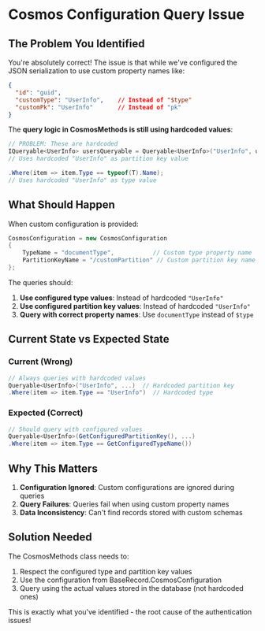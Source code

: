 # Cosmos Configuration Query Issue

## The Problem You Identified

You're absolutely correct! The issue is that while we've configured the JSON serialization to use custom property names like:

```json
{
  "id": "guid",
  "customType": "UserInfo",    // Instead of "$type"
  "customPk": "UserInfo"       // Instead of "pk"
}
```

The **query logic in CosmosMethods is still using hardcoded values**:

```csharp
// PROBLEM: These are hardcoded
IQueryable<UserInfo> usersQueryable = Queryable<UserInfo>("UserInfo", user => ...);
// Uses hardcoded "UserInfo" as partition key value

.Where(item => item.Type == typeof(T).Name);
// Uses hardcoded "UserInfo" as type value
```

## What Should Happen

When custom configuration is provided:

```csharp
CosmosConfiguration = new CosmosConfiguration
{
    TypeName = "documentType",           // Custom type property name
    PartitionKeyName = "/customPartition" // Custom partition key name
};
```

The queries should:

1. **Use configured type values**: Instead of hardcoded `"UserInfo"`
2. **Use configured partition key values**: Instead of hardcoded `"UserInfo"`
3. **Query with correct property names**: Use `documentType` instead of `$type`

## Current State vs Expected State

### Current (Wrong)
```csharp
// Always queries with hardcoded values
Queryable<UserInfo>("UserInfo", ...)  // Hardcoded partition key
.Where(item => item.Type == "UserInfo")  // Hardcoded type
```

### Expected (Correct)
```csharp
// Should query with configured values
Queryable<UserInfo>(GetConfiguredPartitionKey(), ...)
.Where(item => item.Type == GetConfiguredTypeName())
```

## Why This Matters

1. **Configuration Ignored**: Custom configurations are ignored during queries
2. **Query Failures**: Queries fail when using custom property names
3. **Data Inconsistency**: Can't find records stored with custom schemas

## Solution Needed

The CosmosMethods class needs to:
1. Respect the configured type and partition key values
2. Use the configuration from BaseRecord.CosmosConfiguration
3. Query using the actual values stored in the database (not hardcoded ones)

This is exactly what you've identified - the root cause of the authentication issues!